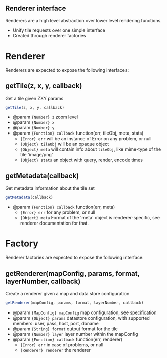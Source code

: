 Renderer interface
------------------

Renderers are a high level abstraction over lower level rendering functions.
 - Unify tile requests over one simple interface
 - Created through renderer factories

# Renderer

Renderers are expected to expose the following interfaces:

## getTile(z, x, y, callback)

Get a tile given ZXY params

```javascript
getTile(z, x, y, callback)
```
 - @param `{Number} z` zoom level
 - @param `{Number} x`
 - @param `{Number} y`
 - @param `{Function} callback` function(err, tileObj, meta, stats)
   * `{Error} err` will be an instance of Error on any problem, or null
   * `{Object} tileObj` will be an opaque object
   * `{Object} meta` will contain info about `tileObj`, like mime-type of the tile 'image/png'
   * `{Object} stats` an object with query, render, encode times

## getMetadata(callback)

Get metadata information about the tile set

```javascript
getMetadata(callback)
```
 - @param `{Function} callback` function(err, meta)
   * `{Error} err` for any problem, or null
   * `{Object} meta` Format of the 'meta' object is renderer-specific, see renderer documentation for that.

# Factory

Renderer factories are expected to expose the following interface:

## getRenderer(mapConfig, params, format, layerNumber, callback)

Create a renderer given a map and data store configuration

```javascript
getRenderer(mapConfig, params, format, layerNumber, callback)
```
 - @param `{MapConfig} mapConfig` map configuration, see [specification](../../../doc/MapConfig-specification.md)
 - @param `{Object} params` datastore configuration, with supported members: user, pass, host, port, dbname
 - @param `{String} format` output format for the tile
 - @param `{Number} layer` layer number within the mapConfig
 - @param `{Function} callback` function(err, renderer)
   * `{Error} err` in case of problems, or null
   * `{Renderer} renderer` the renderer
